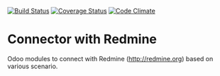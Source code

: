 [![Build Status](https://travis-ci.org/OCA/connector-redmine.svg?branch=7.0)](https://travis-ci.org/OCA/connector-redmine)
[![Coverage Status](https://coveralls.io/repos/OCA/connector-redmine/badge.svg?branch=7.0)](https://coveralls.io/r/OCA/connector-redmine?branch=7.0)
[![Code Climate](https://codeclimate.com/github/OCA/connector-redmine/badges/gpa.svg)](https://codeclimate.com/github/OCA/connector-redmine)

# Connector with Redmine 

Odoo modules to connect with Redmine (http://redmine.org) based on various scenario.

[//]: # (addons)
[//]: # (end addons)

